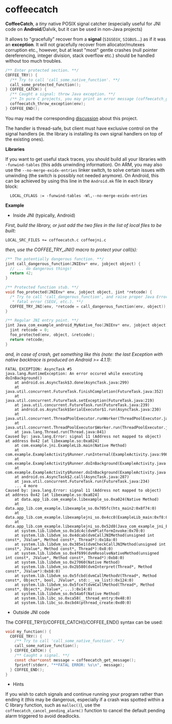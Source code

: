 coffeecatch
===========

**CoffeeCatch**, a *tiny* native POSIX signal catcher (especially useful for JNI code on **Android**/Dalvik, but it can be used in non-Java projects)

It allows to "gracefully" recover from a **signal** (`SIGSEGV`, `SIGBUS`...) as if it was an **exception**. It will not gracefully recover from allocator/mutexes corruption etc., however, but at least "most" gentle crashes (null pointer dereferencing, integer division, stack overflow etc.) should be handled without too much troubles.

```c
/** Enter protected section. **/
COFFEE_TRY() {
  /** Try to call 'call_some_native_function'. **/
  call_some_protected_function();
} COFFEE_CATCH() {
  /** Caught a signal: throw Java exception. **/
  /** In pure C projects, you may print an error message (coffeecatch_get_message()). **/
  coffeecatch_throw_exception(env);
} COFFEE_END();
```

You may read the corresponding [discussion](http://blog.httrack.com/blog/2013/08/23/catching-posix-signals-on-android/) about this project.

The handler is thread-safe, but client must have exclusive control on the signal handlers (ie. the library is installing its own signal handlers on top of the existing ones).

**Libraries**

If you want to get useful stack traces, you should build all your libraries with `-funwind-tables` (this adds unwinding information). On ARM, you may also use the `--no-merge-exidx-entries` linker switch, to solve certain issues with unwinding (the switch is possibly not needed anymore). On Android, this can be achieved by using this line in the `Android.mk` file in each library block:
```
  LOCAL_CFLAGS := -funwind-tables -Wl,--no-merge-exidx-entries
```

**Example**

* Inside JNI (typically, Android)

*First, build the library, or just add the two files in the list of local files to be built:*
```
LOCAL_SRC_FILES += coffeecatch.c coffeejni.c
```

*then, use the COFFEE_TRY_JNI() macro to protect your call(s):*

```c
/** The potentially dangerous function. **/
jint call_dangerous_function(JNIEnv* env, jobject object) {
  // ... do dangerous things!
  return 42;
}

/** Protected function stub. **/
void foo_protected(JNIEnv* env, jobject object, jint *retcode) {
  /* Try to call 'call_dangerous_function', and raise proper Java Error upon 
   * fatal error (SEGV, etc.). **/
  COFFEE_TRY_JNI(env, *retcode = call_dangerous_function(env, object));
}

/** Regular JNI entry point. **/
jint Java_com_example_android_MyNative_foo(JNIEnv* env, jobject object) {
  jint retcode = 0;
  foo_protected(env, object, &retcode);
  return retcode;
}
```

*and, in case of crash, get something like this (note: the last Exception with native backtrace is produced on Android >= 4.1.1)*:
```
FATAL EXCEPTION: AsyncTask #5
java.lang.RuntimeException: An error occured while executing doInBackground()
	at android.os.AsyncTask$3.done(AsyncTask.java:299)
	at java.util.concurrent.FutureTask.finishCompletion(FutureTask.java:352)
	at java.util.concurrent.FutureTask.setException(FutureTask.java:219)
	at java.util.concurrent.FutureTask.run(FutureTask.java:239)
	at android.os.AsyncTask$SerialExecutor$1.run(AsyncTask.java:230)
	at java.util.concurrent.ThreadPoolExecutor.runWorker(ThreadPoolExecutor.java:1080)
	at java.util.concurrent.ThreadPoolExecutor$Worker.run(ThreadPoolExecutor.java:573)
	at java.lang.Thread.run(Thread.java:841)
Caused by: java.lang.Error: signal 11 (Address not mapped to object) at address 0x42 [at libexample.so:0xa024]
	at com.example.jni.ExampleLib.main(Native Method)
	at com.example.ExampleActivity$Runner.runInternal(ExampleActivity.java:998)
	at com.example.ExampleActivity$Runner.doInBackground(ExampleActivity.java:919)
	at com.example.ExampleActivity$Runner.doInBackground(ExampleActivity.java:1)
	at android.os.AsyncTask$2.call(AsyncTask.java:287)
	at java.util.concurrent.FutureTask.run(FutureTask.java:234)
	... 4 more
Caused by: java.lang.Error: signal 11 (Address not mapped to object) at address 0x42 [at libexample.so:0xa024]
	at data.app_lib.com_example.libexample_so.0xa024(Native Method)
	at data.app_lib.com_example.libexample_so.0x705fc(hts_main2:0x8f74:0)
	at data.app_lib.com_example.libexamplejni_so.0x4cc8(ExampleLib_main:0xf8:0)
	at data.app_lib.com_example.libexamplejni_so.0x52d8(Java_com_example_jni_ExampleLib_main:0x64:0)
	at system.lib.libdvm_so.0x1dc4c(dvmPlatformInvoke:0x70:0)
	at system.lib.libdvm_so.0x4dcab(dvmCallJNIMethod(unsigned int const*, JValue*, Method const*, Thread*):0x18a:0)
	at system.lib.libdvm_so.0x385e1(dvmCheckCallJNIMethod(unsigned int const*, JValue*, Method const*, Thread*):0x8:0)
	at system.lib.libdvm_so.0x4f699(dvmResolveNativeMethod(unsigned int const*, JValue*, Method const*, Thread*):0xb8:0)
	at system.lib.libdvm_so.0x27060(Native Method)
	at system.lib.libdvm_so.0x2b580(dvmInterpret(Thread*, Method const*, JValue*):0xb8:0)
	at system.lib.libdvm_so.0x5fcbd(dvmCallMethodV(Thread*, Method const*, Object*, bool, JValue*, std::__va_list):0x124:0)
	at system.lib.libdvm_so.0x5fce7(dvmCallMethod(Thread*, Method const*, Object*, JValue*, ...):0x14:0)
	at system.lib.libdvm_so.0x54a6f(Native Method)
	at system.lib.libc_so.0xca58(__thread_entry:0x48:0)
	at system.lib.libc_so.0xcbd4(pthread_create:0xd0:0)
```

* Outside JNI code

The COFFEE_TRY()/COFFEE_CATCH()/COFFEE_END() syntax can be used:

```c
void my_function() {
  COFFEE_TRY() {
    /** Try to call 'call_some_native_function'. **/
    call_some_native_function();
  } COFFEE_CATCH() {
    /** Caught a signal. **/
    const char*const message = coffeecatch_get_message();
    fprintf(stderr, "**FATAL ERROR: %s\n", message);
  } COFFEE_END();
}
```

* Hints

If you wish to catch signals and continue running your program rather than ending it (this may be dangerous, especially if a crash was spotted within a C library function, such as `malloc()`), use the `coffeecatch_cancel_pending_alarm()` function to cancel the default pending alarm triggered to avoid deadlocks.

